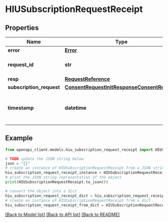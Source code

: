 # HIUSubscriptionRequestReceipt


## Properties

Name | Type | Description | Notes
------------ | ------------- | ------------- | -------------
**error** | [**Error**](Error.md) |  | [optional] 
**request_id** | **str** | a nonce, unique for each HTTP request | 
**resp** | [**RequestReference**](RequestReference.md) |  | 
**subscription_request** | [**ConsentRequestInitResponseConsentRequest**](ConsentRequestInitResponseConsentRequest.md) |  | [optional] 
**timestamp** | **datetime** | Date time format in UTC, includes miliseconds YYYY-MM-DDThh:mm:ss.vZ | 

## Example

```python
from openapi_client.models.hiu_subscription_request_receipt import HIUSubscriptionRequestReceipt

# TODO update the JSON string below
json = "{}"
# create an instance of HIUSubscriptionRequestReceipt from a JSON string
hiu_subscription_request_receipt_instance = HIUSubscriptionRequestReceipt.from_json(json)
# print the JSON string representation of the object
print(HIUSubscriptionRequestReceipt.to_json())

# convert the object into a dict
hiu_subscription_request_receipt_dict = hiu_subscription_request_receipt_instance.to_dict()
# create an instance of HIUSubscriptionRequestReceipt from a dict
hiu_subscription_request_receipt_from_dict = HIUSubscriptionRequestReceipt.from_dict(hiu_subscription_request_receipt_dict)
```
[[Back to Model list]](../README.md#documentation-for-models) [[Back to API list]](../README.md#documentation-for-api-endpoints) [[Back to README]](../README.md)


